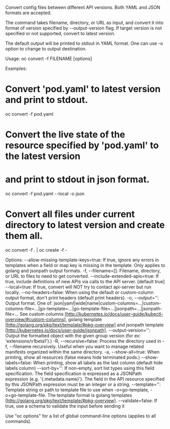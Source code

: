 Convert config files between different API versions. Both YAML and JSON formats are accepted. 

The command takes filename, directory, or URL as input, and convert it into format of version specified by --output-version flag. If target version is not specified or not supported, convert to latest version. 

The default output will be printed to stdout in YAML format. One can use -o option to change to output destination.

Usage:
  oc convert -f FILENAME [options]

Examples:
  # Convert 'pod.yaml' to latest version and print to stdout.
  oc convert -f pod.yaml
  
  # Convert the live state of the resource specified by 'pod.yaml' to the latest version
  # and print to stdout in json format.
  oc convert -f pod.yaml --local -o json
  
  # Convert all files under current directory to latest version and create them all.
  oc convert -f . | oc create -f -

Options:
      --allow-missing-template-keys=true: If true, ignore any errors in templates when a field or map key is missing in the template. Only applies to golang and jsonpath output formats.
  -f, --filename=[]: Filename, directory, or URL to files to need to get converted.
      --include-extended-apis=true: If true, include definitions of new APIs via calls to the API server. [default true]
      --local=true: If true, convert will NOT try to contact api-server but run locally.
      --no-headers=false: When using the default or custom-column output format, don't print headers (default print headers).
  -o, --output='': Output format. One of: json|yaml|wide|name|custom-columns=...|custom-columns-file=...|go-template=...|go-template-file=...|jsonpath=...|jsonpath-file=... See custom columns [http://kubernetes.io/docs/user-guide/kubectl-overview/#custom-columns], golang template [http://golang.org/pkg/text/template/#pkg-overview] and jsonpath template [http://kubernetes.io/docs/user-guide/jsonpath].
      --output-version='': Output the formatted object with the given group version (for ex: 'extensions/v1beta1').)
  -R, --recursive=false: Process the directory used in -f, --filename recursively. Useful when you want to manage related manifests organized within the same directory.
  -a, --show-all=true: When printing, show all resources (false means hide terminated pods.)
      --show-labels=false: When printing, show all labels as the last column (default hide labels column)
      --sort-by='': If non-empty, sort list types using this field specification.  The field specification is expressed as a JSONPath expression (e.g. '{.metadata.name}'). The field in the API resource specified by this JSONPath expression must be an integer or a string.
      --template='': Template string or path to template file to use when -o=go-template, -o=go-template-file. The template format is golang templates [http://golang.org/pkg/text/template/#pkg-overview].
      --validate=false: If true, use a schema to validate the input before sending it

Use "oc options" for a list of global command-line options (applies to all commands).
